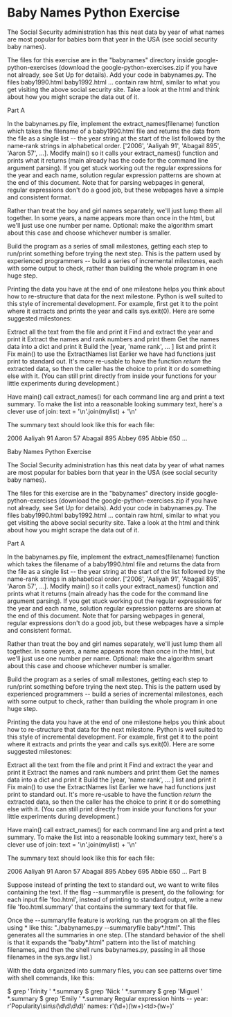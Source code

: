 # Baby Names Python Exercise

The Social Security administration has this neat data by year of what names are most popular for babies born that year
in the USA (see social security baby names).

The files for this exercise are in the "babynames" directory inside google-python-exercises (download the
google-python-exercises.zip if you have not already, see Set Up for details). Add your code in babynames.py. The files
baby1990.html baby1992.html ... contain raw html, similar to what you get visiting the above social security site. Take
a look at the html and think about how you might scrape the data out of it.

Part A

In the babynames.py file, implement the extract_names(filename) function which takes the filename of a baby1990.html
file and returns the data from the file as a single list -- the year string at the start of the list followed by the
name-rank strings in alphabetical order. ['2006', 'Aaliyah 91', 'Abagail 895', 'Aaron 57', ...]. Modify main() so it
calls your extract_names() function and prints what it returns (main already has the code for the command line argument
parsing). If you get stuck working out the regular expressions for the year and each name, solution regular expression
patterns are shown at the end of this document. Note that for parsing webpages in general, regular expressions don't do
a good job, but these webpages have a simple and consistent format.

Rather than treat the boy and girl names separately, we'll just lump them all together. In some years, a name appears
more than once in the html, but we'll just use one number per name. Optional: make the algorithm smart about this case
and choose whichever number is smaller.

Build the program as a series of small milestones, getting each step to run/print something before trying the next step.
This is the pattern used by experienced programmers -- build a series of incremental milestones, each with some output
to check, rather than building the whole program in one huge step.

Printing the data you have at the end of one milestone helps you think about how to re-structure that data for the next
milestone. Python is well suited to this style of incremental development. For example, first get it to the point where
it extracts and prints the year and calls sys.exit(0). Here are some suggested milestones:

Extract all the text from the file and print it Find and extract the year and print it Extract the names and rank
numbers and print them Get the names data into a dict and print it Build the [year, 'name rank', ... ] list and print it
Fix main() to use the ExtractNames list Earlier we have had functions just print to standard out. It's more re-usable to
have the function *return* the extracted data, so then the caller has the choice to print it or do something else with
it. (You can still print directly from inside your functions for your little experiments during development.)

Have main() call extract_names() for each command line arg and print a text summary. To make the list into a reasonable
looking summary text, here's a clever use of join: text = '\n'.join(mylist) + '\n'

The summary text should look like this for each file:

2006 Aaliyah 91 Aaron 57 Abagail 895 Abbey 695 Abbie 650 ...

Baby Names Python Exercise

The Social Security administration has this neat data by year of what names are most popular for babies born that year
in the USA (see social security baby names).

The files for this exercise are in the "babynames" directory inside google-python-exercises (download the
google-python-exercises.zip if you have not already, see Set Up for details). Add your code in babynames.py. The files
baby1990.html baby1992.html ... contain raw html, similar to what you get visiting the above social security site. Take
a look at the html and think about how you might scrape the data out of it.

Part A

In the babynames.py file, implement the extract_names(filename) function which takes the filename of a baby1990.html
file and returns the data from the file as a single list -- the year string at the start of the list followed by the
name-rank strings in alphabetical order. ['2006', 'Aaliyah 91', 'Abagail 895', 'Aaron 57', ...]. Modify main() so it
calls your extract_names() function and prints what it returns (main already has the code for the command line argument
parsing). If you get stuck working out the regular expressions for the year and each name, solution regular expression
patterns are shown at the end of this document. Note that for parsing webpages in general, regular expressions don't do
a good job, but these webpages have a simple and consistent format.

Rather than treat the boy and girl names separately, we'll just lump them all together. In some years, a name appears
more than once in the html, but we'll just use one number per name. Optional: make the algorithm smart about this case
and choose whichever number is smaller.

Build the program as a series of small milestones, getting each step to run/print something before trying the next step.
This is the pattern used by experienced programmers -- build a series of incremental milestones, each with some output
to check, rather than building the whole program in one huge step.

Printing the data you have at the end of one milestone helps you think about how to re-structure that data for the next
milestone. Python is well suited to this style of incremental development. For example, first get it to the point where
it extracts and prints the year and calls sys.exit(0). Here are some suggested milestones:

Extract all the text from the file and print it Find and extract the year and print it Extract the names and rank
numbers and print them Get the names data into a dict and print it Build the [year, 'name rank', ... ] list and print it
Fix main() to use the ExtractNames list Earlier we have had functions just print to standard out. It's more re-usable to
have the function *return* the extracted data, so then the caller has the choice to print it or do something else with
it. (You can still print directly from inside your functions for your little experiments during development.)

Have main() call extract_names() for each command line arg and print a text summary. To make the list into a reasonable
looking summary text, here's a clever use of join: text = '\n'.join(mylist) + '\n'

The summary text should look like this for each file:

2006 Aaliyah 91 Aaron 57 Abagail 895 Abbey 695 Abbie 650 ... Part B

Suppose instead of printing the text to standard out, we want to write files containing the text. If the flag
--summaryfile is present, do the following: for each input file 'foo.html', instead of printing to standard output,
write a new file 'foo.html.summary' that contains the summary text for that file.

Once the --summaryfile feature is working, run the program on all the files using * like this: "./babynames.py
--summaryfile baby*.html". This generates all the summaries in one step. (The standard behavior of the shell is that it
expands the "baby*.html" pattern into the list of matching filenames, and then the shell runs babynames.py, passing in
all those filenames in the sys.argv list.)

With the data organized into summary files, you can see patterns over time with shell commands, like this:

$ grep 'Trinity ' *.summary $ grep 'Nick ' *.summary $ grep 'Miguel ' *.summary $ grep 'Emily ' *.summary Regular
expression hints -- year: r'Popularity\sin\s(\d\d\d\d)' names: r'<td>(\d+)</td><td>(\w+)</td>\<td>(\w+)</td>'
